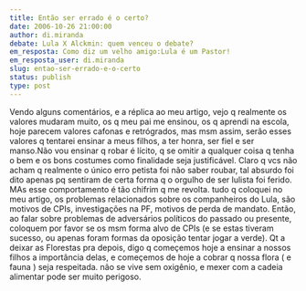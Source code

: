 ```yaml
---
title: Então ser errado é o certo?
date: 2006-10-26 21:00:00
author: di.miranda
debate: Lula X Alckmin: quem venceu o debate?
em_resposta: Como diz um velho amigo:Lula é um Pastor!
em_resposta_user: di.miranda
slug: entao-ser-errado-e-o-certo
status: publish 
type: post
---
```


Vendo alguns comentários, e a réplica ao meu artigo, vejo q realmente os valores mudaram muito, os q meu pai me ensinou, os q aprendi na escola, hoje parecem valores cafonas e retrógrados, mas msm assim, serão esses valores q tentarei ensinar a meus filhos, a ter honra, ser fiel e ser manso.Não vou ensinar q robar é lícito, q se omitir a qualquer coisa q tenha o bem e os bons costumes como finalidade seja justificável. 
Claro q vcs não acham q realmente o único erro petista foi não saber roubar, tal absurdo foi dito apenas pq sentiram de certa forma q o orgulho de ser lulista foi ferido. MAs esse comportamento é tão chifrim q me revolta. tudo q coloquei no meu artigo, os problemas relacionados sobre os companheiros do Lula, são motivos de CPIs, investigações na PF, motivos de perda de mandato. Então, ao falar sobre problemas de adversários políticos do passado ou presente, coloquem por favor se os msm forma alvo de CPIs (e se estas tiveram sucesso, ou apenas foram formas da oposição tentar jogar a verde).
Qt a deixar as Florestas pra depois, digo q começemos hoje a ensinar a nossos filhos a importância delas, e começemos de hoje a cobrar q nossa flora ( e fauna ) seja respeitada. não se vive sem oxigênio, e mexer com a cadeia alimentar pode ser muito perigoso.
